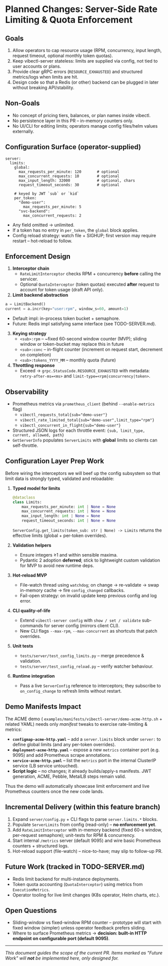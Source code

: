 # Planned Changes: Server-Side Rate Limiting & Quota Enforcement

## Goals

1. Allow operators to cap resource usage (RPM, concurrency, input length, request timeout, optional monthly token quotas).
2. Keep vibectl-server stateless: limits are supplied via config, not tied to user accounts or plans.
3. Provide clear gRPC errors (`RESOURCE_EXHAUSTED`) and structured metrics/logs when limits are hit.
4. Design code so that a Redis (or other) backend can be plugged in later without breaking API/stability.

## Non-Goals

* No concept of pricing tiers, balances, or plan names inside vibectl.
* No persistence layer in this PR – in-memory counters only.
* No UI/CLI for editing limits; operators manage config files/helm values externally.

## Configuration Surface (operator-supplied)

```
server:
  limits:
    global:
      max_requests_per_minute: 120       # optional
      max_concurrent_requests: 10        # optional
      max_input_length: 32000            # optional, chars
      request_timeout_seconds: 30        # optional

    # keyed by JWT `sub` or `kid`
    per_token:
      "demo-user":
        max_requests_per_minute: 5
      "svc-backend":
        max_concurrent_requests: 2
```

* Any field omitted → unlimited.
* If a token has no entry in `per_token`, the `global` block applies.
* Config reload strategy: watch file + SIGHUP; first version may require restart – hot-reload to follow.

## Enforcement Design

1. **Interceptor chain**
   * `RateLimitInterceptor` checks RPM + concurrency **before** calling the servicer.
   * Optional `QuotaInterceptor` (token quotas) executed **after** request to account for token usage (draft API only).
2. **Limit backend abstraction**

```python
a = LimitBackend()
current = a.incr(key="user:rpm", window_s=60, amount=1)
```

* Default impl: in-process token bucket + semaphore.
* Future: Redis impl satisfying same interface (see TODO-SERVER.md).

3. **Keying strategy**
   * `<sub>:rpm`   – ~fixed 60-second window counter (MVP); sliding window or token-bucket may replace this in future
   * `<sub>:conc`  – in-flight counter (increment on request start, decrement on completion)
   * `<sub>:tokens_YYYY_MM` – monthly quota (future)
4. **Throttling response**
   * Exceed → `grpc.StatusCode.RESOURCE_EXHAUSTED` with metadata: `retry-after-ms=<ms>` and `limit-type=<rpm|concurrency|token>`.

## Observability

* Prometheus metrics via `prometheus_client` (behind `--enable-metrics` flag)
  * `vibectl_requests_total{sub="demo-user"}`
  * `vibectl_rate_limited_total{sub="demo-user",limit_type="rpm"}`
  * `vibectl_concurrent_in_flight{sub="demo-user"}`
* Structured JSON logs for each throttle event: `{sub, limit_type, current, allowed, path}`
* `GetServerInfo` populates `ServerLimits` with **global** limits so clients can self-throttle.

## Configuration Layer Prep Work

Before wiring the interceptors we will beef up the config subsystem so that limit data is strongly typed, validated and reloadable:

1. **Typed model for limits**

   ```python
   @dataclass
   class Limits:
       max_requests_per_minute: int | None = None
       max_concurrent_requests: int | None = None
       max_input_length: int | None = None
       request_timeout_seconds: int | None = None
   ```

   `ServerConfig.get_limits(token_sub: str | None) -> Limits` returns the effective limits (global + per-token overrides).
2. **Validation helpers**
   * Ensure integers ≥1 and within sensible maxima.
   * Pydantic 2 adoption **deferred**; stick to lightweight custom validation for MVP to avoid new runtime deps.
3. **Hot-reload MVP**
   * File-watch thread using `watchdog`; on change → re-validate → swap in-memory cache → fire `config_changed` callbacks.
   * Fail-open strategy: on invalid update keep previous config and log error.
4. **CLI quality-of-life**
   * Extend `vibectl-server config` with `show / set / validate` sub-commands for server config (mirrors client CLI).
   * New CLI flags `--max-rpm`, `--max-concurrent` as shortcuts that patch overrides.
5. **Unit tests**
   * `tests/server/test_config_limits.py` – merge precedence & validation.
   * `tests/server/test_config_reload.py` – verify watcher behaviour.
6. **Runtime integration**
   * Pass a live `ServerConfig` reference to interceptors; they subscribe to `on_config_change` to refresh limits without restart.

## Demo Manifests Impact

The ACME demo ( `examples/manifests/vibectl-server/demo-acme-http.sh`  + related YAML) needs only *manifest* tweaks to exercise rate-limiting & metrics:

* **`configmap-acme-http.yaml`** – add a `server.limits` block under `server:` to define global limits (and any per-token overrides).
* **`deployment-acme-http.yaml`** – expose a new `metrics` container port (e.g. 9095) and add Prometheus scrape annotations.
* **`service-acme-http.yaml`** – list the `metrics` port in the internal ClusterIP service (LB service untouched).
* **Script logic** – no changes; it already builds/apply-s manifests. JWT generation, ACME, Pebble, MetalLB steps remain valid.

Thus the demo will automatically showcase limit enforcement and live Prometheus counters once the new code lands.

## Incremental Delivery (within this feature branch)

1. Expand `server/config.py` + CLI flags to parse `server.limits.*` blocks.
2. Populate `ServerLimits` from config (read-only) – **no enforcement yet**.
3. Add `RateLimitInterceptor` with in-memory backend (fixed 60-s window, per-request semaphore); unit-tests for RPM & concurrency.
4. Start internal `/metrics` server (default 9095) and wire basic Prometheus counters + structured logs.
5. Hot-reload support (file-watch) – nice-to-have; may slip to follow-up PR.

## Future Work (tracked in TODO-SERVER.md)

* Redis limit backend for multi-instance deployments.
* Token quota accounting (`QuotaInterceptor`) using metrics from `ExecutionMetrics`.
* Operator tooling for live limit changes (K8s operator, Helm charts, etc.).

## Open Questions

* Sliding-window vs fixed-window RPM counter – prototype will start with fixed window (simpler) unless operator feedback prefers sliding.
* Where to surface Prometheus metrics → **decision: built-in HTTP endpoint on configurable port (default 9095)**.

---
*This document guides the scope of the current PR. Items marked as "Future Work" will **not** be implemented here, only designed for.*
